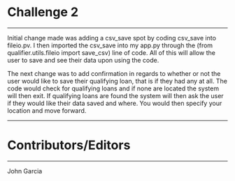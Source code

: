 # Challenge 2
--------------
Initial change made was adding a csv_save spot by coding csv_save into fileio.pv. I then imported the csv_save into my app.py through the (from qualifier.utils.fileio import save_csv) line of code. All of this will allow the user to save and see their data upon using the code.

The next change was to add confirmation in regards to whether or not the user would like to save their qualifying loan, that is if they had any at all. The code would check for qualifying loans and if none are located the system will then exit. If qualifying loans are found the system will then ask the user if they would like their data saved and where. You would then specify your location and move forward.

----------
# Contributors/Editors
----------
John Garcia